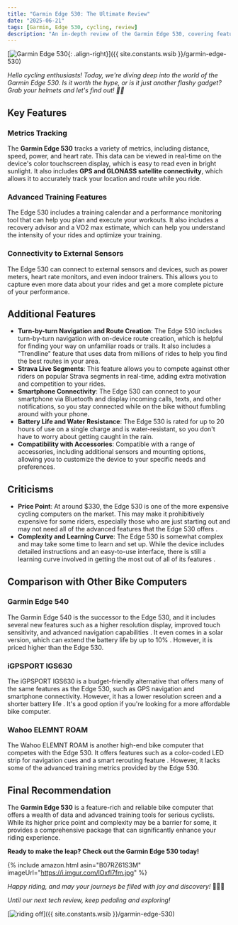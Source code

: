 ```yaml
---
title: "Garmin Edge 530: The Ultimate Review"
date: "2025-06-21"
tags: [Garmin, Edge 530, cycling, review]
description: "An in-depth review of the Garmin Edge 530, covering features, pros, cons, and user experiences."
---
```


[![Garmin Edge 530](https://i.imgur.com/lOxfl7fm.jpg){: .align-right}]({{ site.constants.wsib }}/garmin-edge-530)

*Hello cycling enthusiasts! Today, we're diving deep into the world of the Garmin Edge 530. Is it worth the hype, or is it just another flashy gadget? Grab your helmets and let's find out! 🚴‍♂️*

## Key Features

### Metrics Tracking

The **Garmin Edge 530** tracks a variety of metrics, including distance, speed, power, and heart rate. This data can be viewed in real-time on the device's color touchscreen display, which is easy to read even in bright sunlight. It also includes **GPS and GLONASS satellite connectivity**, which allows it to accurately track your location and route while you ride.

### Advanced Training Features

The Edge 530 includes a training calendar and a performance monitoring tool that can help you plan and execute your workouts. It also includes a recovery advisor and a VO2 max estimate, which can help you understand the intensity of your rides and optimize your training.

### Connectivity to External Sensors

The Edge 530 can connect to external sensors and devices, such as power meters, heart rate monitors, and even indoor trainers. This allows you to capture even more data about your rides and get a more complete picture of your performance.

## Additional Features

- **Turn-by-turn Navigation and Route Creation**: The Edge 530 includes turn-by-turn navigation with on-device route creation, which is helpful for finding your way on unfamiliar roads or trails. It also includes a "Trendline" feature that uses data from millions of rides to help you find the best routes in your area.
- **Strava Live Segments**: This feature allows you to compete against other riders on popular Strava segments in real-time, adding extra motivation and competition to your rides.
- **Smartphone Connectivity**: The Edge 530 can connect to your smartphone via Bluetooth and display incoming calls, texts, and other notifications, so you stay connected while on the bike without fumbling around with your phone.
- **Battery Life and Water Resistance**: The Edge 530 is rated for up to 20 hours of use on a single charge and is water-resistant, so you don't have to worry about getting caught in the rain.
- **Compatibility with Accessories**: Compatible with a range of accessories, including additional sensors and mounting options, allowing you to customize the device to your specific needs and preferences.

## Criticisms

- **Price Point**: At around $330, the Edge 530 is one of the more expensive cycling computers on the market. This may make it prohibitively expensive for some riders, especially those who are just starting out and may not need all of the advanced features that the Edge 530 offers .
- **Complexity and Learning Curve**: The Edge 530 is somewhat complex and may take some time to learn and set up. While the device includes detailed instructions and an easy-to-use interface, there is still a learning curve involved in getting the most out of all of its features .

## Comparison with Other Bike Computers

### Garmin Edge 540

The Garmin Edge 540 is the successor to the Edge 530, and it includes several new features such as a higher resolution display, improved touch sensitivity, and advanced navigation capabilities  . It even comes in a solar version, which can extend the battery life by up to 10% . However, it is priced higher than the Edge 530.

### iGPSPORT IGS630

The iGPSPORT IGS630 is a budget-friendly alternative that offers many of the same features as the Edge 530, such as GPS navigation and smartphone connectivity. However, it has a lower resolution screen and a shorter battery life  . It's a good option if you're looking for a more affordable bike computer.

### Wahoo ELEMNT ROAM

The Wahoo ELEMNT ROAM is another high-end bike computer that competes with the Edge 530. It offers features such as a color-coded LED strip for navigation cues and a smart rerouting feature . However, it lacks some of the advanced training metrics provided by the Edge 530.

## Final Recommendation

The **Garmin Edge 530** is a feature-rich and reliable bike computer that offers a wealth of data and advanced training tools for serious cyclists. While its higher price point and complexity may be a barrier for some, it provides a comprehensive package that can significantly enhance your riding experience.

**Ready to make the leap? Check out the Garmin Edge 530 today!**

{% include amazon.html asin="B07RZ61S3M" imageUrl="https://i.imgur.com/lOxfl7fm.jpg" %}

*Happy riding, and may your journeys be filled with joy and discovery!* 🚵‍♀️💨

*Until our next tech review, keep pedaling and exploring!*

[![riding off](https://i.imgur.com/fOtDuKTm.png)]({{ site.constants.wsib }}/garmin-edge-530)
